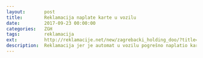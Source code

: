 ```yaml
---
layout:       post
title:        Reklamacija naplate karte u vozilu
date:         2017-09-23 00:00:00
categories:   ZGH
tags:         reklamacija
ext:          http://reklamacije.net/new/zagrebacki_holding_doo/?title=;body=Za:+Zagreba%C4%8Dki+holding,%20Zagreb%0A%0APo%C5%A1tovani,%0A%0APozivaju%C4%87i+se+na+%C4%8Dlanak+10.+Zakona+o+za%C5%A1titi+potro%C5%A1a%C4%8Da+(NN+41/14)+upu%C4%87ujem+Vam+pisani+prigovor,+koji+se+odnosi+na:%0A%0APredmet:+Lo%C5%A1a+vo%C5%BEnja+voza%C4%8Da+ZET-a%0ADatum+vo%C5%BEnje:+DATUM+VO%C5%BDNJE%0ALinija:+BROJ+LINIJE%0ASmjer:+U+SMJERU+OKRETI%C5%A0TA+X%0A%0A%0AOpis+reklamacije:%0A%0AVoza%C4%8D+na+navedenoj+liniji+vozio+je+OBRAZLO%C5%BDITE+ZA%C5%A0TO+SE+%C5%BDALITE.%0ATo+nije+kvaliteta+usluge+koju+ja+kao+potro%C5%A1a%C4%8D+%C5%BEelim+pla%C4%87ati.%0A%0ADODATNO+OBRAZLO%C5%BDITE+(PAZITE+DA+NE+OTKRIJETE+OSOBNE+PODATKE+JER+SE+%C5%A0ALJE+JAVNO)%0A%0AMolim+vas+o%C4%8Ditovanje+po+ovom+prigovoru+te+se+nadam+rje%C5%A1enju+za+obostrano+zadovoljstvo.%0A%0A%0APravna+napomena:%0A%0ASlijedom+navedenog,+ljubazno+Vas+molim+da+izvr%C5%A1ite+popravak+proizvoda/usluge.+Ukoliko+isto+niste+u+mogu%C4%87nosti,+molim+da+mi+predlo%C5%BEite+mogu%C4%87nosti+za+rje%C5%A1enje.%0A%0ASkre%C4%87em+pozornost+na+to+da+ste+na+ovaj+pisani+prigovor+du%C5%BEni+odgovoriti+u+roku+od+15+dana+od+dana+zaprimanja+prigovora.%0A%0A%0APrilozi:%0A%0ALINK+NA+DATOTEKU+AKO+IMATE+ZA+PRILO%C5%BDITI+(NPR.+UPLODAJTE+NA+http://drive.google.com,+I+OVDJE+UMETNITE+LINK%0A%0APRIJE+SLANJA,+UKLONITE+SVE+UPUTE+PISANE+VELIKOM+SLOVIMA+KOJE+VI%C5%A0E+NE+TREBAJU%0A%0A%0A%0ALijep+pozdrav%0AVAŠE IME I PREZIME&tags=zet-voznja+from-template:2+podnesi:pisani-prigovor
description:  Reklamacija jer je automat u vozilu pogrešno naplatio kartu
---
```

